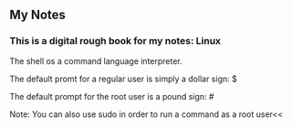 ## My Notes
### This is a digital rough book for my notes: Linux

The shell os a command language interpreter.

The default promt for a regular user is simply a dollar sign:
  $

The default prompt for the root user is a pound sign:
  \#

Note: You can also use sudo in order to run a command as a root user<<